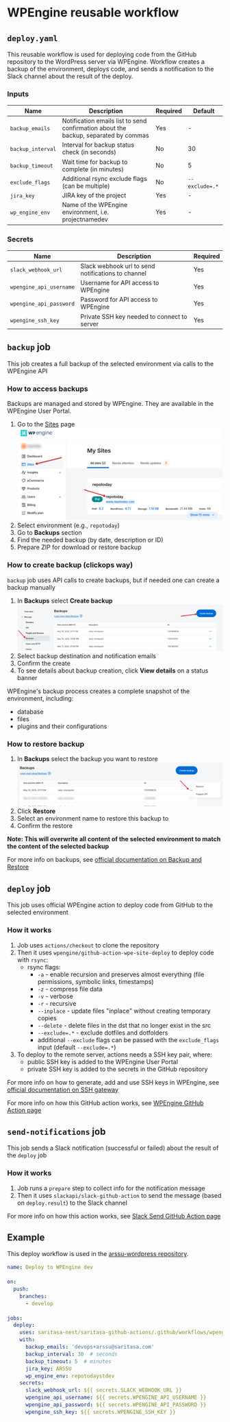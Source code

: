 # WPEngine reusable workflow

## `deploy.yaml`

This reusable workflow is used for deploying code from the GitHub repository to the WordPress server via WPEngine.
Workflow creates a backup of the environment, deploys code, and sends a notification to the Slack channel about the result of the deploy.

### Inputs

| Name              | Description                                                                         | Required | Default        |
| ----------------- | ----------------------------------------------------------------------------------- | -------- | -------------- |
| `backup_emails`   | Notification emails list to send confirmation about the backup, separated by commas | Yes      | -              |
| `backup_interval` | Interval for backup status check (in seconds)                                       | No       | 30             |
| `backup_timeout`  | Wait time for backup to complete (in minutes)                                       | No       | 5              |
| `exclude_flags`   | Additional rsync exclude flags (can be multiple)                                    | No       | `--exclude=.*` |
| `jira_key`        | JIRA key of the project                                                             | Yes      | -              |
| `wp_engine_env`   | Name of the WPEngine environment, i.e. projectnamedev                               | Yes      | -              |

### Secrets

| Name                    | Description                                        | Required |
| ----------------------- | -------------------------------------------------- | -------- |
| `slack_webhook_url`     | Slack webhook url to send notifications to channel | Yes      |
| `wpengine_api_username` | Username for API access to WPEngine                | Yes      |
| `wpengine_api_password` | Password for API access to WPEngine                | Yes      |
| `wpengine_ssh_key`      | Private SSH key needed to connect to server        | Yes      |

## `backup` job

This job creates a full backup of the selected environment via calls to the WPEngine API

### How to access backups

Backups are managed and stored by WPEngine. They are available in the WPEngine User Portal.

1. Go to the [Sites](https://my.wpengine.com/sites) page
   ![sites](./images/sites.png)
2. Select environment (e.g., `repotoday`)
3. Go to **Backups** section
4. Find the needed backup (by date, description or ID)
5. Prepare ZIP for download or restore backup

### How to create backup (clickops way)

`backup` job uses API calls to create backups, but if needed one can create a backup manually

1. In **Backups** select **Create backup**
   ![backups](./images/backups.png)
2. Select backup destination and notification emails
3. Confirm the create
4. To see details about backup creation, click **View details** on a status banner

WPEngine's backup process creates a complete snapshot of the environment, including:

- database
- files
- plugins and their configurations

### How to restore backup

1. In **Backups** select the backup you want to restore
   ![restore](./images/restore.png)
2. Click **Restore**
3. Select an environment name to restore this backup to
4. Confirm the restore

**Note: This will overwrite all content of the selected environment to match the content of the selected backup**

For more info on backups, see [official documentation on Backup and Restore](https://wpengine.com/support/restore)

## `deploy` job

This job uses official WPEngine action to deploy code from GitHub to the selected environment

### How it works

1. Job uses `actions/checkout` to clone the repository
2. Then it uses `wpengine/github-action-wpe-site-deploy` to deploy code with `rsync`:
   - rsync flags:
     - `-a` - enable recursion and preserves almost everything (file permissions, symbolic links, timestamps)
     - `-z` - compress file data
     - `-v` - verbose
     - `-r` - recursive
     - `--inplace` - update files "inplace" without creating temporary copies
     - `--delete` - delete files in the dst that no longer exist in the src
     - `--exclude=.*` - exclude dotfiles and dotfolders
     - additional `--exclude` flags can be passed with the `exclude_flags` input (default `--exclude=.*`)
3. To deploy to the remote server, actions needs a SSH key pair, where:
   - public SSH key is added to the WPEngine User Portal
   - private SSH key is added to the secrets in the GitHub repository 

For more info on how to generate, add and use SSH keys in WPEngine, see [official documentation on SSH gateway](https://wpengine.com/support/ssh-gateway)

For more info on how this GitHub action works, see [WPEngine GitHub Action page](https://github.com/wpengine/github-action-wpe-site-deploy)

## `send-notifications` job

This job sends a Slack notification (successful or failed) about the result of the `deploy` job

### How it works

1. Job runs a `prepare` step to collect info for the notification message
2. Then it uses `slackapi/slack-github-action` to send the message (based on `deploy.result`) to the Slack channel

For more info on how this action works, see [Slack Send GitHub Action page](https://github.com/slackapi/slack-github-action)

## Example 

This deploy workflow is used in the [arssu-wordpress repository](https://github.com/saritasa-nest/arssu-wordpress).

```yaml
name: Deploy to WPEngine dev

on:
  push:
    branches:
      - develop

jobs:
  deploy:
    uses: saritasa-nest/saritasa-github-actions/.github/workflows/wpengine-deploy.yaml@feature/add-wpengine-deploy
    with:
      backup_emails: 'devops+arssu@saritasa.com'
      backup_interval: 30  # seconds
      backup_timeout: 5  # minutes
      jira_key: ARSSU
      wp_engine_env: repotodaystdev
    secrets:
      slack_webhook_url: ${{ secrets.SLACK_WEBHOOK_URL }}
      wpengine_api_username: ${{ secrets.WPENGINE_API_USERNAME }}
      wpengine_api_password: ${{ secrets.WPENGINE_API_PASSWORD }}
      wpengine_ssh_key: ${{ secrets.WPENGINE_SSH_KEY }}
```
